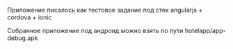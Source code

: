 Приложение писалось как тестовое задание под стек angularjs + cordova + ionic

Собранное приложение под андроид можно взять по пути hotelapp/app-debug.apk
